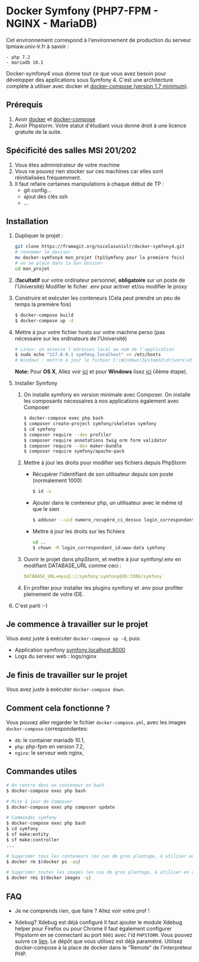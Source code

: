 # Docker Symfony (PHP7-FPM - NGINX - MariaDB)

Cet environnement correspond à l'environnement de production du serveur lpmiaw.univ-lr.fr à savoir :

    - php 7.2
    - mariadb 10.1

Docker-symfony4 vous donne tout ce que vous avez besoin pour développer des applications sous Symfony 4.
C'est une architecture complète à utiliser avec docker et [docker-compose (version 1.7 minimum)](https://docs.docker.com/compose/).

## Prérequis

1. Avoir [docker](https://docs.docker.com/install/) et [docker-compose](https://docs.docker.com/compose/install/#install-compose)
2. Avoir Phpstorm. Votre statut d'étudiant vous donne droit à une licence gratuite de la suite.

## Spécificité des salles MSI 201/202

1. Vous êtes administrateur de votre machine
2. Vous ne pouvez rien stocker sur ces machines car elles sont réinitialisées fréquemment.
3. Il faut refaire certaines manipulations à chaque début de TP :
    - git config...
    - ajout des clés ssh
    - ...

## Installation

1. Dupliquer le projet :
    ```bash
    git clone https://framagit.org/nicolasunivlr/docker-symfony4.git
    # renommer le dossier
    mv docker-symfony4 mon_projet (tp1Symfony pour la première fois)
    # on se place dans la bon dossier
    cd mon_projet
    ```

2. (**facultatif** sur votre ordinateur personnel, **obligatoire** sur un poste de l'Université) Modifier le ficher .env pour activer et/ou modifier le proxy


3. Construire et exécuter les conteneurs (Cela peut prendre un peu de temps la première fois)

    ```bash
    $ docker-compose build
    $ docker-compose up -d
    ```

4. Mettre à jour votre fichier hosts sur votre machine perso (pas nécessaire sur les ordinateurs de l'Université)

    ```bash
    # Linux: on associe l'adresses local au nom de l'application
    $ sudo echo "127.0.0.1 symfony.localhost" >> /etc/hosts
    # Windows : mettre à jour le fichier C:\Windows\System32\drivers\etc\hosts avec le même contenu que ci-dessus
    ```

    **Note:** Pour **OS X**, Allez voir [ici](https://docs.docker.com/docker-for-mac/networking/) et pour **Windows** lisez [ici](https://docs.docker.com/docker-for-windows/#/step-4-explore-the-application-and-run-examples) (4ème étape).

5. Installer Symfony
    1. On installe symfony en version minimale avec Composer. On installe les composants nécessaires à nos applications également avec Composer

        ```bash
        $ docker-compose exec php bash
        $ composer create-project symfony/skeleton symfony
        $ cd symfony
        $ composer require --dev profiler
        $ composer require annotations twig orm form validator
        $ composer require --dev maker-bundle
        $ composer require symfony/apache-pack
        ```
    
    2. Mettre à jour les droits pour modifier ses fichiers depuis PhpStorm
        - Récupérer l'identifiant de son utilisateur depuis son poste (normalement 1000)
        
            ```bash
            $ id -u
            ```
        - Ajouter dans le conteneur php, un utilisateur avec le même id que le sien
        
            ```bash
            $ adduser --uid numero_recupéré_ci_dessus login_correspondant_id
            ```
        - Mettre à jour les droits sur les fichiers
        
            ```bash
            cd ..
            $ chown -R login_correspondant_id:www-data symfony
            ```

    3. Ouvrir le projet dans phpStorm, et mettre à jour symfony/.env en modifiant DATABASE_URL comme ceci :

        ```yml
        DATABASE_URL=mysql://symfony:symfony@db:3306/symfony
        ```
    4. En profiter pour installer les plugins symfony et .env pour profiter pleinement de votre IDE.

6. C'est parti :-)

## Je commence à travailler sur le projet

Vous avez juste à exécuter `docker-compose up -d`, puis:

* Application symfony [symfony.localhost:8000](http://symfony.localhost:8000)
* Logs du serveur web : logs/nginx

## Je finis de travailler sur le projet
Vous avez juste à exécuter `docker-compose down`.

## Comment cela fonctionne ?

Vous pouvez aller regarder le fichier `docker-compose.yml`, avec les images `docker-compose` correspondantes:

* `db`: le container mariadb 10.1,
* `php`: php-fpm en version 7.2,
* `nginx`: le serveur web nginx,

## Commandes utiles


```bash
# On rentre dans un conteneur en bash
$ docker-compose exec php bash

# Mise à jour de Composer
$ docker-compose exec php composer update

# Commandes symfony
$ docker-compose exec php bash
$ cd symfony
$ sf make:entity
$ sf make:controller
...

# Supprimer tous les conteneurs (en cas de gros plantage, à utiliser en dernier recours)
$ docker rm $(docker ps -aq)

# Supprimer toutes les images (en cas de gros plantage, à utiliser en dernier recours)
$ docker rmi $(docker images -q)
```

## FAQ
* Je ne comprends rien, que faire ?
Allez voir votre prof !

* Xdebug?
Xdebug est déjà configuré
Il faut ajouter le module Xdebug helper pour Firefox ou pour Chrome
Il faut également configurer Phpstorm en se connectant au port  `9001` avec l'id `PHPSTORM`. Vous pouvez suivre ce [lien](https://blog.eleven-labs.com/fr/debug-run-phpunit-tests-using-docker-remote-interpreters-with-phpstorm/). Le dépôt que vous utilisez est déjà paramétré. Utilisez docker-compose à la place de docker dans le "Remote" de l'interpréteur PHP.

